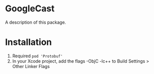 # GoogleCast

A description of this package.

# Installation
1. Required `pod 'Protobuf'`
2. In your Xcode project, add the flags -ObjC -lc++ to Build Settings > Other Linker Flags
